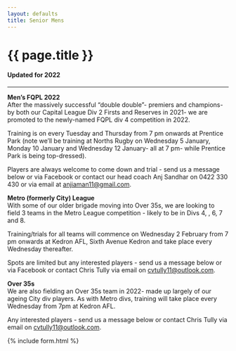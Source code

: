 ```yaml
---
layout: defaults
title: Senior Mens
---
```


<div class="container">
  <div class="row top-buffer">
    <div class="col">
      <h1 class="text-center">{{ page.title }}</h1>
      <h4 class="text-center">Updated for 2022</h4>
    </div>
  </div>
  <hr>
  <div class="row">
    <div class="col-md-8 offset-md-2">
<section id="Senior Mens" markdown="1">

__Men’s FQPL 2022__  
After the massively successful “double double”- premiers and champions- by both our Capital League Div 2 Firsts and Reserves in 2021- we are promoted to the newly-named FQPL div 4 competition in 2022.  

Training is on every Tuesday and Thursday from 7 pm onwards at Prentice Park (note we’ll be training at Norths Rugby on Wednesday 5 January, Monday 10 January and Wednesday 12 January- all at 7 pm- while Prentice Park is being top-dressed).  

Players are always welcome to come down and trial - send us a message below or via Facebook or contact our head coach Anj Sandhar on 0422 330 430 or via email at anjiaman11@gmail.com.  

__Metro (formerly City)  League__  
With some of our older brigade moving into Over 35s, we are looking to field 3 teams in the Metro League competition - likely to be in Divs 4, , 6, 7 and 8.  

Training/trials for all teams will commence on Wednesday 2 February  from 7 pm onwards at Kedron AFL, Sixth Avenue Kedron and take place every Wednesday thereafter.  

Spots are limited but any interested players - send us a message below or via Facebook or contact Chris Tully via email on cvtully11@outlook.com.  

__Over 35s__  
We are also fielding an Over 35s team in 2022- made up largely of our ageing City div players. As with Metro divs, training will take place every Wednesday from 7pm at Kedron AFL.  

Any interested players - send us a message below or contact Chris Tully via email on <cvtully11@outlook.com>.  

</section>
    </div>
  </div>
</div>

{% include form.html %}
